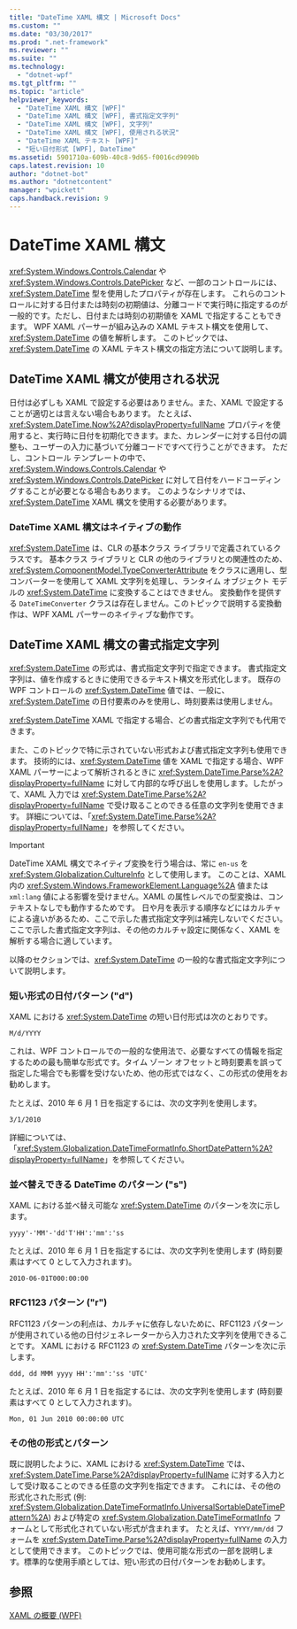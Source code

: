 ```yaml
---
title: "DateTime XAML 構文 | Microsoft Docs"
ms.custom: ""
ms.date: "03/30/2017"
ms.prod: ".net-framework"
ms.reviewer: ""
ms.suite: ""
ms.technology: 
  - "dotnet-wpf"
ms.tgt_pltfrm: ""
ms.topic: "article"
helpviewer_keywords: 
  - "DateTime XAML 構文 [WPF]"
  - "DateTime XAML 構文 [WPF], 書式指定文字列"
  - "DateTime XAML 構文 [WPF], 文字列"
  - "DateTime XAML 構文 [WPF], 使用される状況"
  - "DateTime XAML テキスト [WPF]"
  - "短い日付形式 [WPF], DateTime"
ms.assetid: 5901710a-609b-40c8-9d65-f0016cd9090b
caps.latest.revision: 10
author: "dotnet-bot"
ms.author: "dotnetcontent"
manager: "wpickett"
caps.handback.revision: 9
---
```

# DateTime XAML 構文
<xref:System.Windows.Controls.Calendar> や <xref:System.Windows.Controls.DatePicker> など、一部のコントロールには、<xref:System.DateTime> 型を使用したプロパティが存在します。  これらのコントロールに対する日付または時刻の初期値は、分離コードで実行時に指定するのが一般的です。ただし、日付または時刻の初期値を XAML で指定することもできます。  WPF XAML パーサーが組み込みの XAML テキスト構文を使用して、<xref:System.DateTime> の値を解析します。  このトピックでは、<xref:System.DateTime> の XAML テキスト構文の指定方法について説明します。  
  
   
  
<a name="where_datetime_xaml_syntax_is_used"></a>   
## DateTime XAML 構文が使用される状況  
 日付は必ずしも XAML で設定する必要はありません。また、XAML で設定することが適切とは言えない場合もあります。  たとえば、<xref:System.DateTime.Now%2A?displayProperty=fullName> プロパティを使用すると、実行時に日付を初期化できます。また、カレンダーに対する日付の調整も、ユーザーの入力に基づいて分離コードですべて行うことができます。  ただし、コントロール テンプレートの中で、<xref:System.Windows.Controls.Calendar> や <xref:System.Windows.Controls.DatePicker> に対して日付をハードコーディングすることが必要となる場合もあります。  このようなシナリオでは、<xref:System.DateTime> XAML 構文を使用する必要があります。  
  
### DateTime XAML 構文はネイティブの動作  
 <xref:System.DateTime> は、CLR の基本クラス ライブラリで定義されているクラスです。  基本クラス ライブラリと CLR の他のライブラリとの関連性のため、<xref:System.ComponentModel.TypeConverterAttribute> をクラスに適用し、型コンバーターを使用して XAML 文字列を処理し、ランタイム オブジェクト モデルの <xref:System.DateTime> に変換することはできません。  変換動作を提供する `DateTimeConverter` クラスは存在しません。このトピックで説明する変換動作は、WPF XAML パーサーのネイティブな動作です。  
  
<a name="format_strings_for_datetime_xaml_syntax"></a>   
## DateTime XAML 構文の書式指定文字列  
 <xref:System.DateTime> の形式は、書式指定文字列で指定できます。  書式指定文字列は、値を作成するときに使用できるテキスト構文を形式化します。  既存の WPF コントロールの <xref:System.DateTime> 値では、一般に、<xref:System.DateTime> の日付要素のみを使用し、時刻要素は使用しません。  
  
 <xref:System.DateTime> XAML で指定する場合、どの書式指定文字列でも代用できます。  
  
 また、このトピックで特に示されていない形式および書式指定文字列も使用できます。  技術的には、<xref:System.DateTime> 値を XAML で指定する場合、WPF XAML パーサーによって解析されるときに <xref:System.DateTime.Parse%2A?displayProperty=fullName> に対して内部的な呼び出しを使用します。したがって、XAML 入力では <xref:System.DateTime.Parse%2A?displayProperty=fullName> で受け取ることのできる任意の文字列を使用できます。  詳細については、「<xref:System.DateTime.Parse%2A?displayProperty=fullName>」を参照してください。  
  
> [!IMPORTANT]
>  DateTime XAML 構文でネイティブ変換を行う場合は、常に `en-us` を <xref:System.Globalization.CultureInfo> として使用します。  このことは、XAML 内の <xref:System.Windows.FrameworkElement.Language%2A> 値または `xml:lang` 値による影響を受けません。XAML の属性レベルでの型変換は、コンテキストなしでも動作するためです。  日や月を表示する順序などにはカルチャによる違いがあるため、ここで示した書式指定文字列は補完しないでください。  ここで示した書式指定文字列は、その他のカルチャ設定に関係なく、XAML を解析する場合に適しています。  
  
 以降のセクションでは、<xref:System.DateTime> の一般的な書式指定文字列について説明します。  
  
### 短い形式の日付パターン \("d"\)  
 XAML における <xref:System.DateTime> の短い日付形式は次のとおりです。  
  
 `M/d/YYYY`  
  
 これは、WPF コントロールでの一般的な使用法で、必要なすべての情報を指定するための最も簡単な形式です。タイム ゾーン オフセットと時刻要素を誤って指定した場合でも影響を受けないため、他の形式ではなく、この形式の使用をお勧めします。  
  
 たとえば、2010 年 6 月 1 日を指定するには、次の文字列を使用します。  
  
 `3/1/2010`  
  
 詳細については、「<xref:System.Globalization.DateTimeFormatInfo.ShortDatePattern%2A?displayProperty=fullName>」を参照してください。  
  
### 並べ替えできる DateTime のパターン \("s"\)  
 XAML における並べ替え可能な <xref:System.DateTime> のパターンを次に示します。  
  
 `yyyy'-'MM'-'dd'T'HH':'mm':'ss`  
  
 たとえば、2010 年 6 月 1 日を指定するには、次の文字列を使用します \(時刻要素はすべて 0 として入力されます\)。  
  
 `2010-06-01T000:00:00`  
  
### RFC1123 パターン \("r"\)  
 RFC1123 パターンの利点は、カルチャに依存しないために、RFC1123 パターンが使用されている他の日付ジェネレーターから入力された文字列を使用できることです。  XAML における RFC1123 の <xref:System.DateTime> パターンを次に示します。  
  
 `ddd, dd MMM yyyy HH':'mm':'ss 'UTC'`  
  
 たとえば、2010 年 6 月 1 日を指定するには、次の文字列を使用します \(時刻要素はすべて 0 として入力されます\)。  
  
 `Mon, 01 Jun 2010 00:00:00 UTC`  
  
### その他の形式とパターン  
 既に説明したように、XAML における <xref:System.DateTime> では、<xref:System.DateTime.Parse%2A?displayProperty=fullName> に対する入力として受け取ることのできる任意の文字列を指定できます。  これには、その他の形式化された形式 \(例: <xref:System.Globalization.DateTimeFormatInfo.UniversalSortableDateTimePattern%2A>\) および特定の <xref:System.Globalization.DateTimeFormatInfo> フォームとして形式化されていない形式が含まれます。  たとえば、`YYYY/mm/dd` フォームを <xref:System.DateTime.Parse%2A?displayProperty=fullName> の入力として使用できます。  このトピックでは、使用可能な形式の一部を説明します。標準的な使用手順としては、短い形式の日付パターンをお勧めします。  
  
## 参照  
 [XAML の概要 \(WPF\)](../../../../docs/framework/wpf/advanced/xaml-overview-wpf.md)